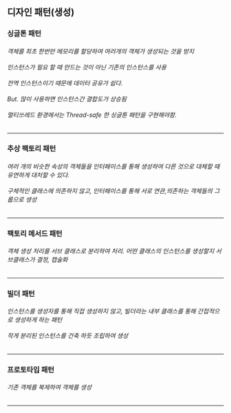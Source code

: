 <h2> 디자인 패턴(생성) </h2>
<h3> 싱글톤 패턴   </h3>
<h6> 객체를 최초 한번만 메모리를 할당하여 여러개의 객체가 생성되는 것을 방지 
<br><br> 인스턴스가 필요 할 때 만드는 것이 아닌 기존의 인스턴스를 사용 
<br><br> 전역 인스턴스이기 때문에 데이터 공유가 쉽다. 
<br><br> But. 많이 사용하면 인스턴스간 결합도가 상승됨 
<br><br>  멀티쓰레드 환경에서는 Thread-safe 한 싱글톤 패턴을 구현해야함.  </h6>
<hr>
<h3> 추상 팩토리 패턴  </h3>
<h6> 여러 개의 비슷한 속성의 객체들을 인터페이스를 통해 생성하여 다른 것으로 대체할 때 유연하게 대처할 수 있다. 
<br><br> 구체적인 클래스에 의존하지 않고, 인터페이스를 통해 서로 연관,의존하는 객체들의 그룹으로 생성
</h6>
<hr>
<h3> 팩토리 메서드 패턴  </h3>
<h6> 객체 생성 처리를 서브 클래스로 분리하여 처리. 어떤 클래스의 인스턴스를 생성할지 서브클래스가 결정, 캡술화
</h6>
<hr>
<h3> 빌더 패턴  </h3>
<h6> 인스턴스를 생성자를 통해 직접 생성하지 않고, 빌더라는 내부 클래스를 통해 간접적으로 생성하게 하는 패턴 
<br><br> 작게 분리된 인스턴스를 건축 하듯 조립하여 생성
</h6>
<hr>
<h3> 프로토타입 패턴  </h3>
<h6> 기존 객체를 복제하여 객체를 생성 
</h6>
<hr>

